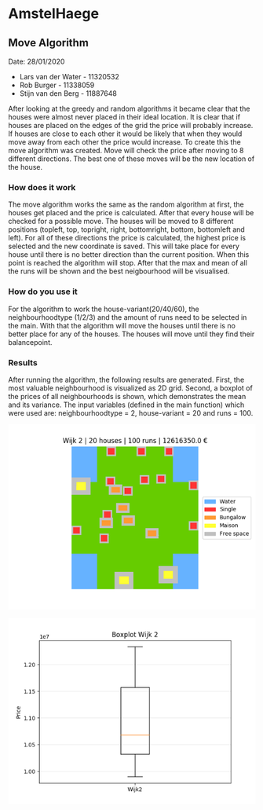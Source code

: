 # AmstelHaege
## Move Algorithm
Date: 28/01/2020
* Lars van der Water  - 11320532
* Rob Burger          - 11338059 
* Stijn van den Berg  - 11887648

After looking at the greedy and random algorithms it became clear that the houses were almost never placed in their ideal location. It is clear that if houses are placed on the edges of the grid the price will probably increase. If houses are close to each other it would be likely that when they would move away from each other the price would increase. To create this the move algorithm was created. Move will check the price after moving to 8 different directions. The best one of these moves will be the new location of the house. 

### How does it work
The move algorithm works the same as the random algorithm at first, the houses get placed and the price is calculated. After that every house will be checked for a possible move. The houses will be moved to 8 different positions (topleft, top, topright, right, bottomright, bottom, bottomleft and left). For all of these directions the price is calculated, the highest price is selected and the new coordinate is saved. This will take place for every house until there is no better direction than the current position. When this point is reached the algorithm will stop. After that the max and mean of all the runs will be shown and the best neigbourhood will be visualised.

### How do you use it
For the algorithm to work the house-variant(20/40/60), the neighbourhoodtype (1/2/3) and the amount of runs need to be selected in the main. With that the algorithm will move the houses until there is no better place for any of the houses. The houses will move until they find their balancepoint. 

### Results 
After running the algorithm, the following results are generated. First, the most valuable neighbourhood is visualized as 2D grid. Second, a boxplot of the prices of all neighbourhoods is shown, which demonstrates the mean and its variance. The input variables (defined in the main function) which were used are: neighbourhoodtype = 2, house-variant = 20 and runs = 100.

![Map Move](https://github.com/Stijnantoine99/theorie/blob/master/doc/move_map_100.png)

![Boxplot Move](https://github.com/Stijnantoine99/theorie/blob/master/doc/move_box_100.png)
